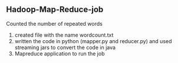 ## Hadoop-Map-Reduce-job
Counted the number of repeated words
1. created file with the name wordcount.txt
2. written the code in python (mapper.py and reducer.py) and used streaming jars to convert the code in java
3. Mapreduce application to run the job

